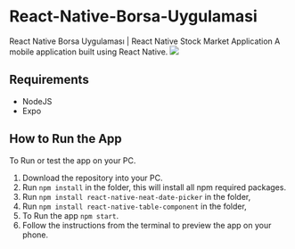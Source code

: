 # React-Native-Borsa-Uygulamasi
React Native Borsa Uygulaması | React Native Stock Market Application
A mobile application built using React Native.
![](https://github.com/yemreeke/React-Native-Borsa-Uygulamasi/blob/main/Screens.png)

## Requirements
- NodeJS
- Expo

## How to Run the App
To Run or test the app on your PC.
1. Download the repository into your PC.
2. Run `npm install` in the folder, this will install all npm required packages.
3. Run `npm install react-native-neat-date-picker` in the folder,
4. Run `npm install react-native-table-component` in the folder,
5. To Run the app `npm start`.
6. Follow the instructions from the terminal to preview the app on your phone.
